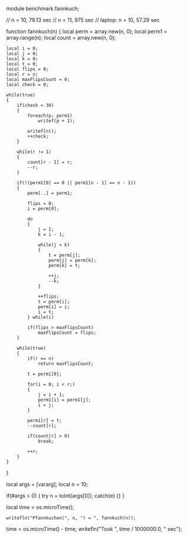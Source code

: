 module benchmark.fannkuch;

// n = 10, 79.13 sec
// n = 11, 975 sec
// laptop: n = 10, 57.29 sec

function fannkuch(n)
{
	local perm = array.new(n, 0);
	local perm1 = array.range(n);
	local count = array.new(n, 0);

	local i = 0;
	local j = 0;
	local k = 0;
	local t = 0;
	local flips = 0;
	local r = n;
	local maxFlipsCount = 0;
	local check = 0;

	while(true)
	{
		if(check < 30)
		{
			foreach(p; perm1)
				writef(p + 1);

			writefln();
			++check;
		}

		while(r != 1)
		{
			count[r - 1] = r;
			--r;
		}

		if(!(perm1[0] == 0 || perm1[n - 1] == n - 1))
		{
			perm[..] = perm1;

			flips = 0;
			i = perm[0];

			do
			{
				j = 1;
				k = i - 1;

				while(j < k)
				{
					t = perm[j];
					perm[j] = perm[k];
					perm[k] = t;

					++j;
					--k;
				}

				++flips;
				t = perm[i];
				perm[i] = i;
				i = t;
			} while(i)

			if(flips > maxFlipsCount)
				maxFlipsCount = flips;
		}

		while(true)
		{
			if(r == n)
				return maxFlipsCount;

			t = perm1[0];

			for(i = 0; i < r;)
			{
				j = i + 1;
				perm1[i] = perm1[j];
				i = j;
			}

			perm1[r] = t;
			--count[r];

			if(count[r] > 0)
				break;

			++r;
		}
	}
}

local args = [vararg];
local n = 10;

if(#args > 0)
{
	try
		n = toInt(args[0]);
	catch(e) {}
}

local time = os.microTime();

	writefln("Pfannkuchen(", n, ") = ", fannkuch(n));
	
time = os.microTime() - time;
writefln("Took ", time / 1000000.0, " sec");